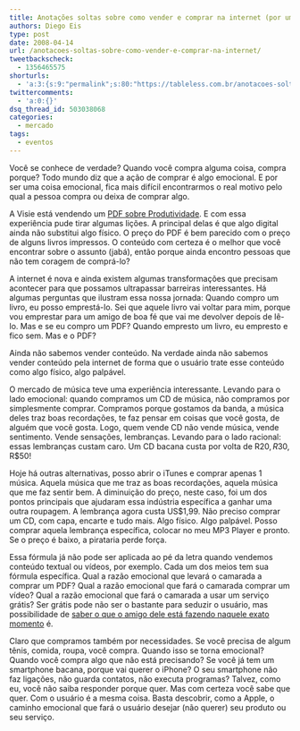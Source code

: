 ```yaml
---
title: Anotações soltas sobre como vender e comprar na internet (por um leigo)
authors: Diego Eis
type: post
date: 2008-04-14
url: /anotacoes-soltas-sobre-como-vender-e-comprar-na-internet/
tweetbackscheck:
  - 1356465575
shorturls:
  - 'a:3:{s:9:"permalink";s:80:"https://tableless.com.br/anotacoes-soltas-sobre-como-vender-e-comprar-na-internet";s:7:"tinyurl";s:26:"https://tinyurl.com/3ja6lpp";s:4:"isgd";s:19:"https://is.gd/p3Uok1";}'
twittercomments:
  - 'a:0:{}'
dsq_thread_id: 503038068
categories:
  - mercado
tags:
  - eventos
---
```

Você se conhece de verdade? Quando você compra alguma coisa, compra porque? Todo mundo diz que a ação de comprar é algo emocional. E por ser uma coisa emocional, fica mais difícil encontrarmos o real motivo pelo qual a pessoa compra ou deixa de comprar algo.

A Visie está vendendo um [PDF sobre Produtividade][1]. E com essa experiência pude tirar algumas lições. A principal delas é que algo digital ainda não substitui algo físico. O preço do PDF é bem parecido com o preço de alguns livros impressos.<!--more--> O conteúdo com certeza é o melhor que você encontrar sobre o assunto (jabá), então porque ainda encontro pessoas que não tem coragem de comprá-lo?

A internet é nova e ainda existem algumas transformações que precisam acontecer para que possamos ultrapassar barreiras interessantes. Há algumas perguntas que ilustram essa nossa jornada: Quando compro um livro, eu posso emprestá-lo. Sei que aquele livro vai voltar para mim, porque vou emprestar para um amigo de boa fé que vai me devolver depois de lê-lo. Mas e se eu compro um PDF? Quando empresto um livro, eu empresto e fico sem. Mas e o PDF? 

Ainda não sabemos vender conteúdo. Na verdade ainda não sabemos vender conteúdo pela internet de forma que o usuário trate esse conteúdo como algo físico, algo palpável.
  
O mercado de música teve uma experiência interessante. Levando para o lado emocional: quando compramos um CD de música, não compramos por simplesmente comprar. Compramos porque gostamos da banda, a música deles traz boas recordações, te faz pensar em coisas que você gosta, de alguém que você gosta. Logo, quem vende CD não vende música, vende sentimento. Vende sensações, lembranças. Levando para o lado racional: essas lembranças custam caro. Um CD bacana custa por volta de R$20, R$30, R$50!
  
Hoje há outras alternativas, posso abrir o iTunes e comprar apenas 1 música. Aquela música que me traz as boas recordações, aquela música que me faz sentir bem. A diminuição do preço, neste caso, foi um dos pontos principais que ajudaram essa indústria específica a ganhar uma outra roupagem. A lembrança agora custa US$1,99. Não preciso comprar um CD, com capa, encarte e tudo mais. Algo físico. Algo palpável. Posso comprar aquela lembrança específica, colocar no meu MP3 Player e pronto. Se o preço é baixo, a pirataria perde força.

Essa fórmula já não pode ser aplicada ao pé da letra quando vendemos conteúdo textual ou vídeos, por exemplo. Cada um dos meios tem sua fórmula específica. Qual a razão emocional que levará o camarada a comprar um PDF? Qual a razão emocional que fará o camarada comprar um vídeo? Qual a razão emocional que fará o camarada a usar um serviço grátis? Ser grátis pode não ser o bastante para seduzir o usuário, mas possibilidade de [saber o que o amigo dele está fazendo naquele exato momento][2] é.

Claro que compramos também por necessidades. Se você precisa de algum tênis, comida, roupa, você compra. Quando isso se torna emocional? Quando você compra algo que não está precisando? Se você já tem um smartphone bacana, porque vai querer o iPhone? O seu smartphone não faz ligações, não guarda contatos, não executa programas? Talvez, como eu, você não saiba responder porque quer. Mas com certeza você sabe que quer. Com o usuário é a mesma coisa. Basta descobrir, como a Apple, o caminho emocional que fará o usuário desejar (não querer) seu produto ou seu serviço.

 [1]: https://visie.com.br/pdf
 [2]: https://twitter.com/